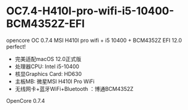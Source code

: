 # OC7.4-H410I-pro-wifi-i5-10400-BCM4352Z-EFI
opencore OC 0.7.4 MSI H410I pro wifi + i5 10400 + BCM4352Z EFI 12.0 perfect!
* 完美适配macOS 12.0正式版
* 处理器CPU: Intel i5-10400
* 核显Graphics Card: HD630
* 主板MB: 微星MSI H410I Pro WiFi
* 无线网卡+蓝牙WiFi+Bluetooth ：博通BCM4352Z

 OpenCore 0.7.4
